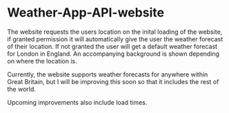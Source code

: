 # Weather-App-API-website

The website requests the users location on the inital loading of the website, if granted permission it will automatically give the user the weather forecast of their location. If not granted the user will get a default weather forecast for London in England. An accompanying background is shown depending on where the location is.

Currently, the website supports weather forecasts for anywhere within Great Britain, but I will be improving this soon so that it includes the rest of the world.

Upcoming improvements also include load times.
